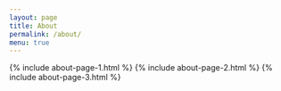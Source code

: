 ```yaml
---
layout: page
title: About
permalink: /about/
menu: true
---
```

{% include about-page-1.html %}
{% include about-page-2.html %}
{% include about-page-3.html %}
